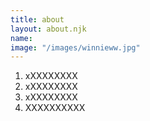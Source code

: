 ```yaml
---
title: about
layout: about.njk
name:
image: "/images/winnieww.jpg"
---
```


1. xXXXXXXXX
2. xXXXXXXXX
3. xXXXXXXXX
4. XXXXXXXXXX
